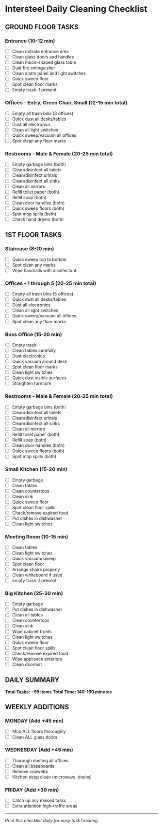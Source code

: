 # Intersteel Daily Cleaning Checklist

## GROUND FLOOR TASKS

### Entrance (10-12 min)
- [ ] Clean outside entrance area
- [ ] Clean glass doors and handles
- [ ] Clean moon-shaped glass table
- [ ] Dust fire extinguisher
- [ ] Clean alarm panel and light switches
- [ ] Quick sweep floor
- [ ] Spot clean floor marks
- [ ] Empty trash if present

### Offices - Entry, Green Chair, Small (12-15 min total)
- [ ] Empty all trash bins (3 offices)
- [ ] Quick dust all desks/tables
- [ ] Dust all electronics
- [ ] Clean all light switches
- [ ] Quick sweep/vacuum all offices
- [ ] Spot clean any floor marks

### Restrooms - Male & Female (20-25 min total)
- [ ] Empty garbage bins (both)
- [ ] Clean/disinfect all toilets
- [ ] Clean/disinfect urinals
- [ ] Clean/disinfect all sinks
- [ ] Clean all mirrors
- [ ] Refill toilet paper (both)
- [ ] Refill soap (both)
- [ ] Clean door handles (both)
- [ ] Quick sweep floors (both)
- [ ] Spot mop spills (both)
- [ ] Check hand dryers (both)

## 1ST FLOOR TASKS

### Staircase (8-10 min)
- [ ] Quick sweep top to bottom
- [ ] Spot clean any marks
- [ ] Wipe handrails with disinfectant

### Offices - 1 through 5 (20-25 min total)
- [ ] Empty all trash bins (5 offices)
- [ ] Quick dust all desks/tables
- [ ] Dust all electronics
- [ ] Clean all light switches
- [ ] Quick sweep/vacuum all offices
- [ ] Spot clean any floor marks

### Boss Office (15-20 min)
- [ ] Empty trash
- [ ] Clean tables carefully
- [ ] Dust electronics
- [ ] Quick vacuum around desk
- [ ] Spot clean floor marks
- [ ] Clean light switches
- [ ] Quick dust visible surfaces
- [ ] Straighten furniture

### Restrooms - Male & Female (20-25 min total)
- [ ] Empty garbage bins (both)
- [ ] Clean/disinfect all toilets
- [ ] Clean/disinfect urinals
- [ ] Clean/disinfect all sinks
- [ ] Clean all mirrors
- [ ] Refill toilet paper (both)
- [ ] Refill soap (both)
- [ ] Clean door handles (both)
- [ ] Quick sweep floors (both)
- [ ] Spot mop spills (both)

### Small Kitchen (15-20 min)
- [ ] Empty garbage
- [ ] Clean tables
- [ ] Clean countertops
- [ ] Clean sink
- [ ] Quick sweep floor
- [ ] Spot clean floor spills
- [ ] Check/remove expired food
- [ ] Put dishes in dishwasher
- [ ] Clean light switches

### Meeting Room (10-15 min)
- [ ] Clean tables
- [ ] Clean light switches
- [ ] Quick vacuum/sweep
- [ ] Spot clean floor
- [ ] Arrange chairs properly
- [ ] Clean whiteboard if used
- [ ] Empty trash if present

### Big Kitchen (25-30 min)
- [ ] Empty garbage
- [ ] Put dishes in dishwasher
- [ ] Clean all tables
- [ ] Clean countertops
- [ ] Clean sink
- [ ] Wipe cabinet fronts
- [ ] Clean light switches
- [ ] Quick sweep floor
- [ ] Spot clean floor spills
- [ ] Check/remove expired food
- [ ] Wipe appliance exteriors
- [ ] Clean doormat

## DAILY SUMMARY
**Total Tasks: ~95 items**
**Total Time: 140-160 minutes**

## WEEKLY ADDITIONS

### MONDAY (Add +45 min)
- [ ] Mop ALL floors thoroughly
- [ ] Clean ALL glass doors

### WEDNESDAY (Add +45 min)
- [ ] Thorough dusting all offices
- [ ] Clean all baseboards
- [ ] Remove cobwebs
- [ ] Kitchen deep clean (microwave, drains)

### FRIDAY (Add +30 min)
- [ ] Catch up any missed tasks
- [ ] Extra attention high-traffic areas

---

*Print this checklist daily for easy task tracking*